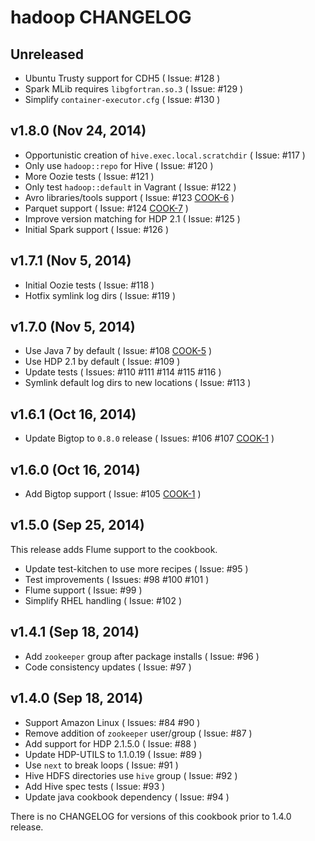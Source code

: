 hadoop CHANGELOG
===============

Unreleased
----------
- Ubuntu Trusty support for CDH5 ( Issue: #128 )
- Spark MLib requires `libgfortran.so.3` ( Issue: #129 )
- Simplify `container-executor.cfg` ( Issue: #130 )

v1.8.0 (Nov 24, 2014)
---------------------
- Opportunistic creation of `hive.exec.local.scratchdir` ( Issue: #117 )
- Only use `hadoop::repo` for Hive ( Issue: #120 )
- More Oozie tests ( Issue: #121 )
- Only test `hadoop::default` in Vagrant ( Issue: #122 )
- Avro libraries/tools support ( Issue: #123 [COOK-6](https://issues.cask.co/browse/COOK-6) )
- Parquet support ( Issue: #124 [COOK-7](https://issues.cask.co/browse/COOK-7) )
- Improve version matching for HDP 2.1 ( Issue: #125 )
- Initial Spark support ( Issue: #126 )

v1.7.1 (Nov 5, 2014)
--------------------
- Initial Oozie tests ( Issue: #118 )
- Hotfix symlink log dirs ( Issue: #119 )

v1.7.0 (Nov 5, 2014)
--------------------
- Use Java 7 by default ( Issue: #108 [COOK-5](https://issues.cask.co/browse/COOK-5) )
- Use HDP 2.1 by default ( Issue: #109 )
- Update tests ( Issues: #110 #111 #114 #115 #116 )
- Symlink default log dirs to new locations ( Issue: #113 )

v1.6.1 (Oct 16, 2014)
---------------------
- Update Bigtop to `0.8.0` release ( Issues: #106 #107 [COOK-1](https://issues.cask.co/browse/COOK-1) )

v1.6.0 (Oct 16, 2014)
---------------------
- Add Bigtop support ( Issue: #105 [COOK-1](https://issues.cask.co/browse/COOK-1) )

v1.5.0 (Sep 25, 2014)
---------------------
This release adds Flume support to the cookbook.

- Update test-kitchen to use more recipes ( Issue: #95 )
- Test improvements ( Issues: #98 #100 #101 )
- Flume support ( Issue: #99 )
- Simplify RHEL handling ( Issue: #102 )

v1.4.1 (Sep 18, 2014)
---------------------
- Add `zookeeper` group after package installs ( Issue: #96 )
- Code consistency updates ( Issue: #97 )

v1.4.0 (Sep 18, 2014)
---------------------
- Support Amazon Linux ( Issues: #84 #90 )
- Remove addition of `zookeeper` user/group ( Issue: #87 )
- Add support for HDP 2.1.5.0 ( Issue: #88 )
- Update HDP-UTILS to 1.1.0.19 ( Issue: #89 )
- Use `next` to break loops ( Issue: #91 )
- Hive HDFS directories use `hive` group ( Issue: #92 )
- Add Hive spec tests ( Issue: #93 )
- Update java cookbook dependency ( Issue: #94 )

There is no CHANGELOG for versions of this cookbook prior to 1.4.0 release.
